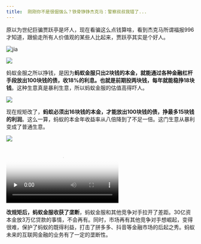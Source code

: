 ```yaml
---
title:  刚刚你不是很倔强么？铁骨铮铮杰克马：警察叔叔我错了...
---
```




原以为世纪巨骗贾跃亭是坏人，现在看骗这么点钱算啥，看到杰克马所谓福报996才知道，跟偷走所有人价值观的某些人比起来，贾跃亭其实是个好人。



![jia](https://www.v2fy.com/asset/0i/jikemiji/jikemiji-md/2020-11-04-jack-ma.assets/jia.jpg)

![](https://www.v2fy.com/asset/0i/jikemiji/jikemiji-md/2020-11-04-jack-ma.assets/005GOaLIgy1fxo28bd421j306o06oabm.jpg)

蚂蚁金服之所以挣钱，是因为**蚂蚁金服只出2块钱的本金，就能通过各种金融杠杆手段放出100块钱的债，收18%的利息。也就是前期投两块钱，每年就能稳挣18块钱**。这种生意真是暴利生意，所以蚂蚁金服的估值高得吓人。

![](https://www.v2fy.com/asset/0i/jikemiji/jikemiji-md/2020-11-04-jack-ma.assets/132BF748-028C-4C93-8C10-B82AEE3130DA.jpeg)

现在规矩改了，**蚂蚁必须出16块钱的本金，才能放出100块钱的债，挣最多15块钱的利润**。这么一算，蚂蚁的本金年收益率从八倍降到了不足一倍。这门生意从暴利变成了普通生意。



![](https://www.v2fy.com/asset/0i/jikemiji/jikemiji-md/2020-11-04-jack-ma.assets/image-20201104095347328.png)


<video id="video" controls="" preload="none" poster="https://www.v2fy.com/asset/0i/jikemiji/jikemiji-md/2020-11-04-jack-ma.assets/image-20201104095347328.png">
<source id="mp4" src="https://www.v2fy.com/asset/0i/jikemiji/jikemiji-md/2020-11-04-jack-ma.assets/jackma.mp4" type="video/mp4">
</video>

**改规矩后，蚂蚁金服收获了垄断**，蚂蚁金服和其他竞争对手拉开了差距。30亿资本金放3万亿贷款的事情，不会再有。同时，市场再有其他竞争对手想崛起，变得很难，保护了蚂蚁的既得利益，打击了拼多多、抖音等金融市场的后起之秀。蚂蚁未来的互联网金融的业务有了一定的垄断性。









